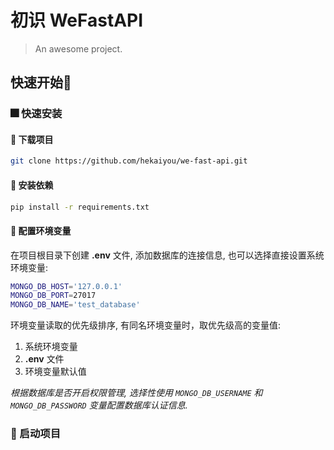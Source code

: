 # 初识 WeFastAPI

> An awesome project.

## 快速开始💨

### 🎆 快速安装

#### 🔸 下载项目

```bash
git clone https://github.com/hekaiyou/we-fast-api.git
```

#### 🔸 安装依赖

```bash
pip install -r requirements.txt
```

#### 🔸 配置环境变量

在项目根目录下创建 **.env** 文件, 添加数据库的连接信息, 也可以选择直接设置系统环境变量:

```bash
MONGO_DB_HOST='127.0.0.1'
MONGO_DB_PORT=27017
MONGO_DB_NAME='test_database'
```

环境变量读取的优先级排序, 有同名环境变量时，取优先级高的变量值:

1. 系统环境变量
2. **.env** 文件
3. 环境变量默认值

*根据数据库是否开启权限管理, 选择性使用 `MONGO_DB_USERNAME` 和 `MONGO_DB_PASSWORD` 变量配置数据库认证信息.*

### 🎇 启动项目
